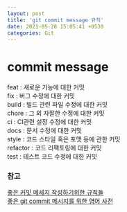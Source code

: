 ```yaml
---
layout: post
title: 'git commit message 규칙'
date: 2021-05-28 15:05:41 +0530
categories: Git
---
```


# commit message

feat : 새로운 기능에 대한 커밋  
fix : 버그 수정에 대한 커밋  
build : 빌드 관련 파일 수정에 대한 커밋  
chore : 그 외 자잘한 수정에 대한 커밋  
ci : CI관련 설정 수정에 대한 커밋  
docs : 문서 수정에 대한 커밋  
style : 코드 스타일 혹은 포맷 등에 관한 커밋  
refactor : 코드 리팩토링에 대한 커밋  
test : 테스트 코드 수정에 대한 커밋

### 참고

[좋은 커밋 메세지 작성하기위한 규칙들](https://beomseok95.tistory.com/328 '좋은 커밋 메세지 작성하기위한 규칙들')  
[좋은 git commit 메시지를 위한 영어 사전](https://blog.ull.im/engineering/2019/03/10/logs-on-git.html '좋은 git commit 메시지를 위한 영어 사전')
